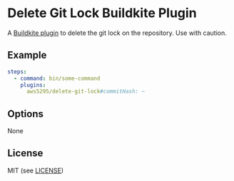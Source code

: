 Delete Git Lock Buildkite Plugin
===============================

A [Buildkite plugin](https://buildkite.com/docs/agent/plugins) to delete the git lock on the repository.  Use with caution.

Example
-------


```yaml
steps:
  - command: bin/some-command
    plugins:
      aws5295/delete-git-lock#commitHash: ~
```

Options
-------

None

License
-------

MIT (see [LICENSE](LICENSE))
